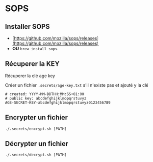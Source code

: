 # SOPS

## Installer SOPS

* [https://github.com/mozilla/sops/releases](https://github.com/mozilla/sops/releases)
* **OU** `brew install sops` 

## Récuperer la KEY

Récuperer la clé age key

Créer un fichier `.secrets/age-key.txt` s'il n'existe pas et ajouté y la clé

```ìni
# created: YYYY-MM-DDTHH:MM:SS+01:00
# public key: abcdefghijklmopqrstuvyz
AGE-SECRET-KEY-abcdefghijklmopqrstuvyz0123456789
```

## Encrypter un fichier

```shell
./.secrets/encrypt.sh [PATH]
```

## Décrypter un fichier

```shell
./.secrets/decrypt.sh [PATH]
```
